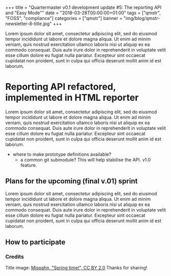 +++
title = "Quartermaster v0.1 development update #5: The reporting API and \"Easy Mode\""
date = "2018-03-28T00:00:00+01:00"
tags = ["qmstr", "FOSS", "compliance"]
categories = ["qmstr"]
banner = "img/blog/qmstr-newsletter-8-title.jpg"
+++

Lorem ipsum dolor sit amet, consectetur adipiscing elit, sed do
eiusmod tempor incididunt ut labore et dolore magna aliqua. Ut enim ad
minim veniam, quis nostrud exercitation ullamco laboris nisi ut
aliquip ex ea commodo consequat. Duis aute irure dolor in
reprehenderit in voluptate velit esse cillum dolore eu fugiat nulla
pariatur. Excepteur sint occaecat cupidatat non proident, sunt in
culpa qui officia deserunt mollit anim id est laborum.
<!--more-->

# Reporting API refactored, implemented in HTML reporter

Lorem ipsum dolor sit amet, consectetur adipiscing elit, sed do
eiusmod tempor incididunt ut labore et dolore magna aliqua. Ut enim ad
minim veniam, quis nostrud exercitation ullamco laboris nisi ut
aliquip ex ea commodo consequat. Duis aute irure dolor in
reprehenderit in voluptate velit esse cillum dolore eu fugiat nulla
pariatur. Excepteur sint occaecat cupidatat non proident, sunt in
culpa qui officia deserunt mollit anim id est laborum.

- where to make prototype definitions available?
  + a common git submodule? This will help stabilise the API. v1.0 feature.

## Plans for the upcoming (final v.01) sprint

Lorem ipsum dolor sit amet, consectetur adipiscing elit, sed do
eiusmod tempor incididunt ut labore et dolore magna aliqua. Ut enim ad
minim veniam, quis nostrud exercitation ullamco laboris nisi ut
aliquip ex ea commodo consequat. Duis aute irure dolor in
reprehenderit in voluptate velit esse cillum dolore eu fugiat nulla
pariatur. Excepteur sint occaecat cupidatat non proident, sunt in
culpa qui officia deserunt mollit anim id est laborum.

## How to participate

### Credits
Title image: [Mispahn, "Spring time!", CC BY 2.0](https://www.flickr.com/photos/mispahn/4574914157) Thanks for
sharing!


